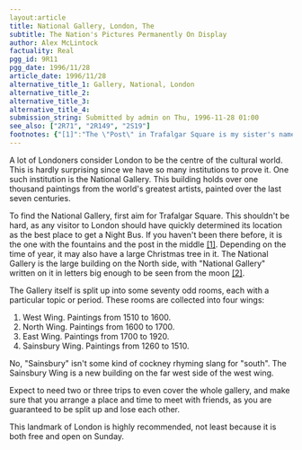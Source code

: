 ```yaml
---
layout:article
title: National Gallery, London, The
subtitle: The Nation's Pictures Permanently On Display
author: Alex McLintock
factuality: Real
pgg_id: 9R11
pgg_date: 1996/11/28
article_date: 1996/11/28
alternative_title_1: Gallery, National, London
alternative_title_2: 
alternative_title_3: 
alternative_title_4: 
submission_string: Submitted by admin on Thu, 1996-11-28 01:00
see_also: ["2R71", "2R149", "2S19"]
footnotes: {"[1]":"The \"Post\" in Trafalgar Square is my sister's name for it. Those in the know, call it \"Nelson's Column\".","[2]":"This is a slight exaggeration."}
---
```

<div>
<p>A lot of Londoners consider London to be the centre of the cultural world. This is hardly surprising since we have so many institutions to prove it. One such institution is the National Gallery. This building holds over one thousand paintings from the world's greatest artists, painted over the last seven centuries.</p>
<p>To find the National Gallery, first aim for Trafalgar Square. This shouldn't be hard, as any visitor to London should have quickly determined its location as the best place to get a Night Bus. If you haven't been there before, it is the one with the fountains and the post in the middle <a href="#footnotes.1" class="footnote-link">[1]</a>. Depending on the time of year, it may also have a large Christmas tree in it. The National Gallery is the large building on the North side, with "National Gallery" written on it in letters big enough to be seen from the moon <a href="#footnotes.2" class="footnote-link">[2]</a>.</p>
<p>The Gallery itself is split up into some seventy odd rooms, each with a particular topic or period. These rooms are collected into four wings:</p>
<ol>
<li value="1">West Wing. Paintings from 1510 to 1600.</li>
<li value="2">North Wing. Paintings from 1600 to 1700.</li>
<li value="3">East Wing. Paintings from 1700 to 1920.</li>
<li value="4">Sainsbury Wing. Paintings from 1260 to 1510.</li>
</ol>
<p>No, "Sainsbury" isn't some kind of cockney rhyming slang for "south". The Sainsbury Wing is a new building on the far west side of the west wing.</p>
<p>Expect to need two or three trips to even cover the whole gallery, and make sure that you arrange a place and time to meet with friends, as you are guaranteed to be split up and lose each other.</p>
<p>This landmark of London is highly recommended, not least because it is both free and open on Sunday.</p>
</div>
